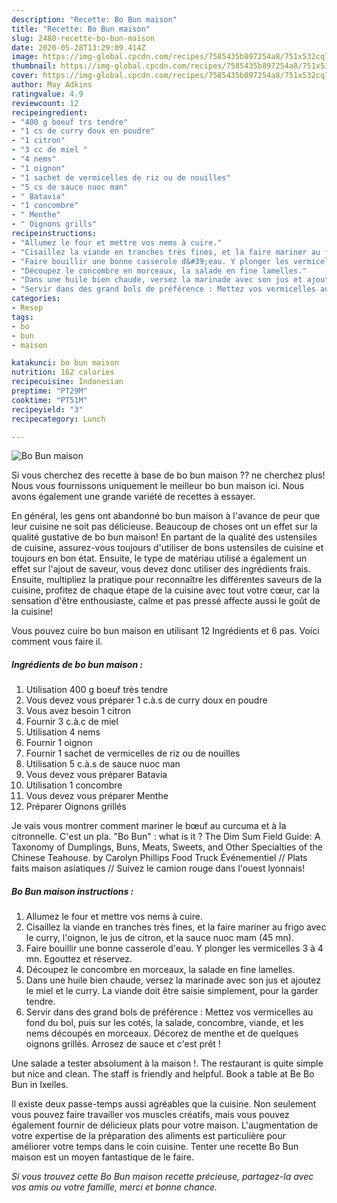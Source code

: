```yaml
---
description: "Recette: Bo Bun maison"
title: "Recette: Bo Bun maison"
slug: 2480-recette-bo-bun-maison
date: 2020-05-28T13:29:09.414Z
image: https://img-global.cpcdn.com/recipes/7585435b897254a8/751x532cq70/bo-bun-maison-photo-principale-de-la-recette.jpg
thumbnail: https://img-global.cpcdn.com/recipes/7585435b897254a8/751x532cq70/bo-bun-maison-photo-principale-de-la-recette.jpg
cover: https://img-global.cpcdn.com/recipes/7585435b897254a8/751x532cq70/bo-bun-maison-photo-principale-de-la-recette.jpg
author: May Adkins
ratingvalue: 4.9
reviewcount: 12
recipeingredient:
- "400 g boeuf trs tendre"
- "1 cs de curry doux en poudre"
- "1 citron"
- "3 cc de miel "
- "4 nems"
- "1 oignon"
- "1 sachet de vermicelles de riz ou de nouilles"
- "5 cs de sauce nuoc man"
- " Batavia"
- "1 concombre"
- " Menthe"
- " Oignons grills"
recipeinstructions:
- "Allumez le four et mettre vos nems à cuire.⁣"
- "Cisaillez la viande en tranches très fines, et la faire mariner au frigo avec le curry, l&#39;oignon, le jus de citron, et la sauce nuoc mam (45 mn).⁣"
- "Faire bouillir une bonne casserole d&#39;eau. Y plonger les vermicelles 3 à 4 mn. Egouttez et réservez.⁣"
- "Découpez le concombre en morceaux, la salade en fine lamelles.⁣"
- "Dans une huile bien chaude, versez la marinade avec son jus et ajoutez le miel et le curry. La viande doit être saisie simplement, pour la garder tendre.⁣"
- "Servir dans des grand bols de préférence : Mettez vos vermicelles au fond du bol, puis sur les cotés, la salade, concombre, viande, et les nems découpés en morceaux. Décorez de menthe et de quelques oignons grillés. Arrosez de sauce et c&#39;est prêt !⁣"
categories:
- Resep
tags:
- bo
- bun
- maison

katakunci: bo bun maison 
nutrition: 162 calories
recipecuisine: Indonesian
preptime: "PT29M"
cooktime: "PT51M"
recipeyield: "3"
recipecategory: Lunch

---
```



![Bo Bun maison](https://img-global.cpcdn.com/recipes/7585435b897254a8/751x532cq70/bo-bun-maison-photo-principale-de-la-recette.jpg)

Si vous cherchez des recette à base de bo bun maison ?? ne cherchez plus! Nous vous fournissons uniquement le meilleur bo bun maison ici. Nous avons également une grande variété de recettes à essayer.

En général, les gens ont abandonné bo bun maison à l'avance de peur que leur cuisine ne soit pas délicieuse. Beaucoup de choses ont un effet sur la qualité gustative de bo bun maison! En partant de la qualité des ustensiles de cuisine, assurez-vous toujours d'utiliser de bons ustensiles de cuisine et toujours en bon état. Ensuite, le type de matériau utilisé a également un effet sur l'ajout de saveur, vous devez donc utiliser des ingrédients frais. Ensuite, multipliez la pratique pour reconnaître les différentes saveurs de la cuisine, profitez de chaque étape de la cuisine avec tout votre cœur, car la sensation d'être enthousiaste, calme et pas pressé affecte aussi le goût de la cuisine!

<!--inarticleads1-->

Vous pouvez cuire bo bun maison en utilisant 12 Ingrédients et 6 pas. Voici comment vous faire il.

##### Ingrédients de bo bun maison :

1. Utilisation 400 g boeuf très tendre⁣
1. Vous devez vous préparer 1 c.à.s de curry doux en poudre⁣
1. Vous avez besoin 1 citron⁣
1. Fournir 3 c.à.c de miel ⁣
1. Utilisation 4 nems⁣
1. Fournir 1 oignon⁣
1. Fournir 1 sachet de vermicelles de riz ou de nouilles⁣
1. Utilisation 5 c.à.s de sauce nuoc man⁣
1. Vous devez vous préparer  Batavia⁣
1. Utilisation 1 concombre⁣
1. Vous devez vous préparer  Menthe⁣
1. Préparer  Oignons grillés⁣


Je vais vous montrer comment mariner le bœuf au curcuma et à la citronnelle. C&#39;est un pla. &#34;Bo Bun&#34; : what is it ? The Dim Sum Field Guide: A Taxonomy of Dumplings, Buns, Meats, Sweets, and Other Specialties of the Chinese Teahouse. by Carolyn Phillips Food Truck Événementiel // Plats faits maison asiatiques // Suivez le camion rouge dans l&#39;ouest lyonnais! 

<!--inarticleads2-->

##### Bo Bun maison instructions :

1. Allumez le four et mettre vos nems à cuire.⁣
1. Cisaillez la viande en tranches très fines, et la faire mariner au frigo avec le curry, l&#39;oignon, le jus de citron, et la sauce nuoc mam (45 mn).⁣
1. Faire bouillir une bonne casserole d&#39;eau. Y plonger les vermicelles 3 à 4 mn. Egouttez et réservez.⁣
1. Découpez le concombre en morceaux, la salade en fine lamelles.⁣
1. Dans une huile bien chaude, versez la marinade avec son jus et ajoutez le miel et le curry. La viande doit être saisie simplement, pour la garder tendre.⁣
1. Servir dans des grand bols de préférence : Mettez vos vermicelles au fond du bol, puis sur les cotés, la salade, concombre, viande, et les nems découpés en morceaux. Décorez de menthe et de quelques oignons grillés. Arrosez de sauce et c&#39;est prêt !⁣


Une salade a tester absolument à la maison !. The restaurant is quite simple but nice and clean. The staff is friendly and helpful. Book a table at Be Bo Bun in Ixelles. 

<!--inarticleads1-->

<p>
Il existe deux passe-temps aussi agréables que la cuisine. Non seulement vous pouvez faire travailler vos muscles créatifs, mais vous pouvez également fournir de délicieux plats pour votre maison. L'augmentation de votre expertise de la préparation des aliments est particulière pour améliorer votre temps dans le coin cuisine. Tenter une recette Bo Bun maison est un moyen fantastique de le faire.
</p>

<p>
<i>Si vous trouvez cette Bo Bun maison recette précieuse, partagez-la avec vos amis ou votre famille, merci et bonne chance.</i>
</p>
